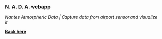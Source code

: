 ### N. A. D. A. webapp

_Nantes Atmospheric Data | Capture data from airport sensor and visualize it_

**[Back here](https://github.com/IMT-Atlantique-FIL-2020-2023/NADA-extended)**

